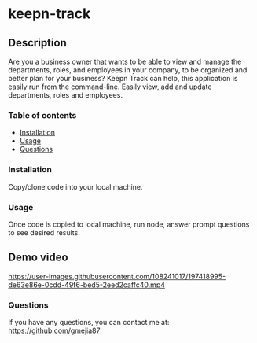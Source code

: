 # keepn-track

## Description

Are you a business owner that wants to be able to view and manage the departments, roles, and employees in your company, to be organized and better plan for your business? Keepn Track can help, this application is easily run from the command-line. Easily view, add and update departments, roles and employees.

### Table of contents

- [Installation](#installation)
- [Usage](#usage)
- [Questions](#questions)

### Installation

Copy/clone code into your local machine.

### Usage

Once code is copied to local machine, run node, answer prompt questions to see desired results.

## Demo video

https://user-images.githubusercontent.com/108241017/197418995-de63e86e-0cdd-49f6-bed5-2eed2caffc40.mp4

### Questions

If you have any questions, you can contact me at:
https://github.com/gmejia87
